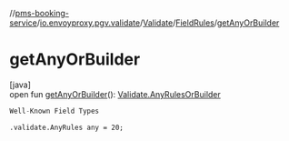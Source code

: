 //[pms-booking-service](../../../../index.md)/[io.envoyproxy.pgv.validate](../../index.md)/[Validate](../index.md)/[FieldRules](index.md)/[getAnyOrBuilder](get-any-or-builder.md)

# getAnyOrBuilder

[java]\
open fun [getAnyOrBuilder](get-any-or-builder.md)(): [Validate.AnyRulesOrBuilder](../-any-rules-or-builder/index.md)

```kotlin
Well-Known Field Types

```
`.validate.AnyRules any = 20;`